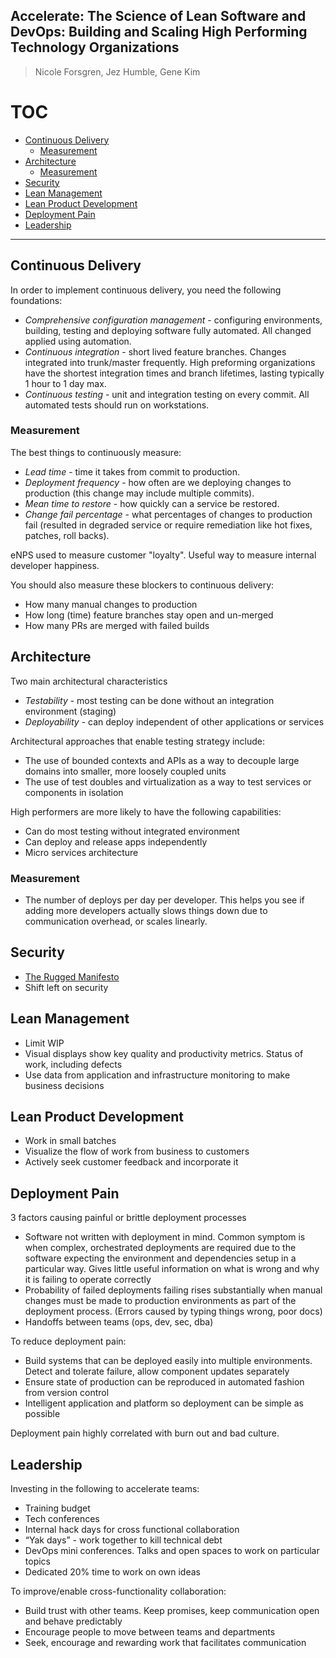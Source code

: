 Accelerate: The Science of Lean Software and DevOps: Building and Scaling High Performing Technology Organizations
---

> Nicole Forsgren, Jez Humble, Gene Kim

# TOC
<!-- TOC depthFrom:2 -->

- [Continuous Delivery](#continuous-delivery)
    - [Measurement](#measurement)
- [Architecture](#architecture)
    - [Measurement](#measurement-1)
- [Security](#security)
- [Lean Management](#lean-management)
- [Lean Product Development](#lean-product-development)
- [Deployment Pain](#deployment-pain)
- [Leadership](#leadership)

<!-- /TOC -->
---

## Continuous Delivery

In order to implement continuous delivery, you need the following foundations:

* *Comprehensive configuration management* - configuring environments, building, testing and deploying software fully automated. All changed applied using automation.
* *Continuous integration* - short lived feature branches. Changes integrated into trunk/master frequently. High preforming organizations have the shortest integration times and branch lifetimes, lasting typically 1 hour to 1 day max.
* *Continuous testing* - unit and integration testing on every commit. All automated tests should run on workstations.

### Measurement

The best things to continuously measure:

* *Lead time* - time it takes from commit to production.
* *Deployment frequency* - how often are we deploying changes to production (this change may include multiple commits).
* *Mean time to restore* - how quickly can a service be restored.
* *Change fail percentage* - what percentages of changes to production fail (resulted in degraded service or require remediation like hot fixes, patches, roll backs).

eNPS used to measure customer "loyalty". Useful way to measure internal developer happiness.

You should also measure these blockers to continuous delivery:

* How many manual changes to production
* How long (time) feature branches stay open and un-merged
* How many PRs are merged with failed builds

## Architecture

Two main architectural characteristics

* *Testability* - most testing can be done without an integration environment (staging)
* *Deployability* - can deploy independent of other applications or services

Architectural approaches that enable testing strategy include:

* The use of bounded contexts and APIs as a way to decouple large domains into smaller, more loosely coupled units
* The use of test doubles and virtualization as a way to test services or components in isolation

High performers are more likely to have the following capabilities:

* Can do most testing without integrated environment
* Can deploy and release apps independently
* Micro services architecture

### Measurement

* The number of deploys per day per developer. This helps you see if adding more developers actually slows things down due to communication overhead, or scales linearly.

## Security

* [The Rugged Manifesto](http://ruggedsoftware.org/)
* Shift left on security

## Lean Management

* Limit WIP
* Visual displays show key quality and productivity metrics. Status of work, including defects
* Use data from application and infrastructure monitoring to make business decisions

## Lean Product Development

* Work in small batches
* Visualize the flow of work from business to customers
* Actively seek customer feedback and incorporate it

## Deployment Pain

3 factors causing painful or brittle deployment processes

* Software not written with deployment in mind. Common symptom is when complex, orchestrated deployments are required due to the software expecting the environment and dependencies setup in a particular way. Gives little useful information on what is wrong and why it is failing to operate correctly
* Probability of failed deployments failing rises substantially when manual changes must be made to production environments as part of the deployment process. (Errors caused by typing things wrong, poor docs)
* Handoffs between teams (ops, dev, sec, dba)

To reduce deployment pain:

* Build systems that can be deployed easily into multiple environments. Detect and tolerate failure, allow component updates separately
* Ensure state of production can be reproduced in automated fashion from version control
* Intelligent application and platform so deployment can be simple as possible

Deployment pain highly correlated with burn out and bad culture.

## Leadership

Investing in the following to accelerate teams:

* Training budget
* Tech conferences
* Internal hack days for cross functional collaboration
* “Yak days” - work together to kill technical debt
* DevOps mini conferences. Talks and open spaces to work on particular topics
* Dedicated 20% time to work on own ideas

To improve/enable cross-functionality collaboration:

* Build trust with other teams. Keep promises, keep communication open and behave predictably
* Encourage people to move between teams and departments
* Seek, encourage and rewarding work that facilitates communication
